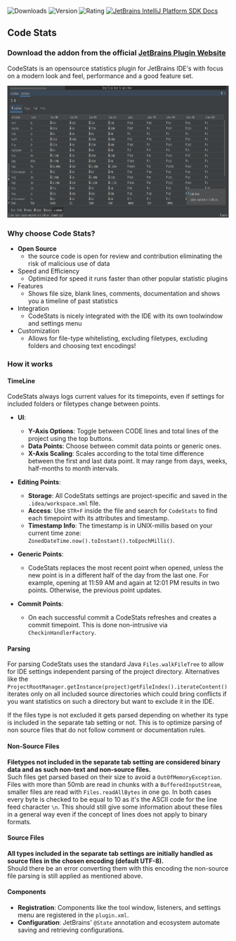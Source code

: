 ![Downloads](https://img.shields.io/jetbrains/plugin/d/22328-codestats)
![Version](https://img.shields.io/jetbrains/plugin/v/22328-codestats)
![Rating](https://img.shields.io/jetbrains/plugin/r/rating/22328-codestats)
[![JetBrains IntelliJ Platform SDK Docs](https://jb.gg/badges/docs.svg)](https://plugins.jetbrains.com/docs/intellij)

## Code Stats

### Download the addon from the official [JetBrains Plugin Website](https://plugins.jetbrains.com/plugin/22328-codestats)

CodeStats is an opensource statistics plugin for JetBrains IDE's with focus on a modern look and feel, performance and a good feature set.


<img src="pictures/overview.png" alt="The startup screen of CodeStats" width="970" height="300">


### Why choose Code Stats?

- **Open Source**
    - the source code is open for review and contribution eliminating the risk of malicious use of data
- Speed and Efficiency
    - Optimized for speed it runs faster than other popular statistic plugins
- Features
    - Shows file size, blank lines, comments, documentation and shows you a timeline of past statistics
- Integration
    - CodeStats is nicely integrated with the IDE with its own toolwindow and settings menu
- Customization 
    - Allows for file-type whitelisting, excluding filetypes, excluding folders and choosing text encodings!

### How it works

#### TimeLine

CodeStats always logs current values for its timepoints, even if settings for included folders or filetypes change between points.

- **UI**:
  - **Y-Axis Options**: Toggle between CODE lines and total lines of the project using the top buttons.
  - **Data Points**: Choose between commit data points or generic ones.
  - **X-Axis Scaling**: Scales according to the total time difference between the first and last data point. It may range from days, weeks, half-months to month intervals.

- **Editing Points**:
  - **Storage**: All CodeStats settings are project-specific and saved in the `.idea/workspace.xml` file.
  - **Access**: Use `STR+F` inside the file and search for `CodeStats` to find each timepoint with its attributes and timestamp.
  - **Timestamp Info**: The timestamp is in UNIX-millis based on your current time zone: `ZonedDateTime.now().toInstant().toEpochMilli()`.

- **Generic Points**:
  - CodeStats replaces the most recent point when opened, unless the new point is in a different half of the day from the last one. For example, opening at 11:59 AM and again at 12:01 PM results in two points. Otherwise, the previous point updates.

- **Commit Points**:
  - On each successful commit a CodeStats refreshes and creates a commit timepoint. This is done non-intrusive via `CheckinHandlerFactory`.


#### Parsing

For parsing CodeStats uses the standard Java `Files.walkFileTree` to allow for IDE settings independent parsing of the project directory. Alternatives like the `ProjectRootManager.getInstance(project)getFileIndex().iterateContent()` iterates only on all included source directories which could bring conflicts if you want statistics on such a directory but want to exclude it in the IDE.

If the files type is not excluded it gets parsed depending on whether its type is included in the separate tab setting or not. This is to optimize parsing of non source files that do not follow comment or documentation rules. 

#### Non-Source Files

**Filetypes not included in the separate tab setting are considered binary data and as such non-text and non-source files.**  
Such files get parsed based on their size to avoid a `OutOfMemoryException`. Files with more than 50mb are read in chunks with a `BufferedInputStream`, smaller files are read with `Files.readAllBytes` in one go. In both cases every byte is checked to be equal to 10 as it's the ASCII code for the line feed character `\n`. This should still give some information about these files in a general way even if the concept of lines does not apply to binary formats.

#### Source Files

**All types included in the separate tab settings are initially handled as source files in the chosen encoding (default UTF-8).**  
Should there be an error converting them with this encoding the non-source file parsing is still applied as mentioned above.

#### Components

- **Registration**: Components like the tool window, listeners, and settings menu are registered in the `plugin.xml`.
- **Configuration**: JetBrains' `@State` annotation and ecosystem automate saving and retrieving configurations.
